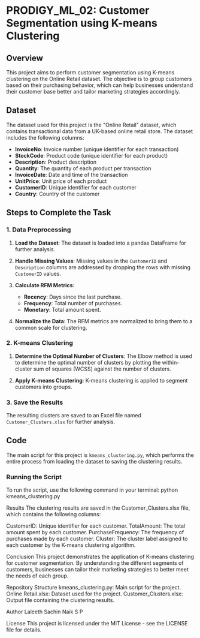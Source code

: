 # PRODIGY_ML_02: Customer Segmentation using K-means Clustering

## Overview

This project aims to perform customer segmentation using K-means clustering on the Online Retail dataset. The objective is to group customers based on their purchasing behavior, which can help businesses understand their customer base better and tailor marketing strategies accordingly.

## Dataset

The dataset used for this project is the "Online Retail" dataset, which contains transactional data from a UK-based online retail store. The dataset includes the following columns:
- **InvoiceNo**: Invoice number (unique identifier for each transaction)
- **StockCode**: Product code (unique identifier for each product)
- **Description**: Product description
- **Quantity**: The quantity of each product per transaction
- **InvoiceDate**: Date and time of the transaction
- **UnitPrice**: Unit price of each product
- **CustomerID**: Unique identifier for each customer
- **Country**: Country of the customer

## Steps to Complete the Task

### 1. Data Preprocessing

1. **Load the Dataset**:
   The dataset is loaded into a pandas DataFrame for further analysis.

2. **Handle Missing Values**:
   Missing values in the `CustomerID` and `Description` columns are addressed by dropping the rows with missing `CustomerID` values.

3. **Calculate RFM Metrics**:
   - **Recency**: Days since the last purchase.
   - **Frequency**: Total number of purchases.
   - **Monetary**: Total amount spent.

4. **Normalize the Data**:
   The RFM metrics are normalized to bring them to a common scale for clustering.

### 2. K-means Clustering

1. **Determine the Optimal Number of Clusters**:
   The Elbow method is used to determine the optimal number of clusters by plotting the within-cluster sum of squares (WCSS) against the number of clusters.

2. **Apply K-means Clustering**:
   K-means clustering is applied to segment customers into groups.

### 3. Save the Results

The resulting clusters are saved to an Excel file named `Customer_Clusters.xlsx` for further analysis.

## Code

The main script for this project is `kmeans_clustering.py`, which performs the entire process from loading the dataset to saving the clustering results.

### Running the Script

To run the script, use the following command in your terminal:
python kmeans_clustering.py

Results
The clustering results are saved in the Customer_Clusters.xlsx file, which contains the following columns:

CustomerID: Unique identifier for each customer.
TotalAmount: The total amount spent by each customer.
PurchaseFrequency: The frequency of purchases made by each customer.
Cluster: The cluster label assigned to each customer by the K-means clustering algorithm.

Conclusion
This project demonstrates the application of K-means clustering for customer segmentation. By understanding the different segments of customers, businesses can tailor their marketing strategies to better meet the needs of each group.

Repository Structure
kmeans_clustering.py: Main script for the project.
Online Retail.xlsx: Dataset used for the project.
Customer_Clusters.xlsx: Output file containing the clustering results.


Author
Laleeth Sachin Naik S P

License
This project is licensed under the MIT License - see the LICENSE file for details.
